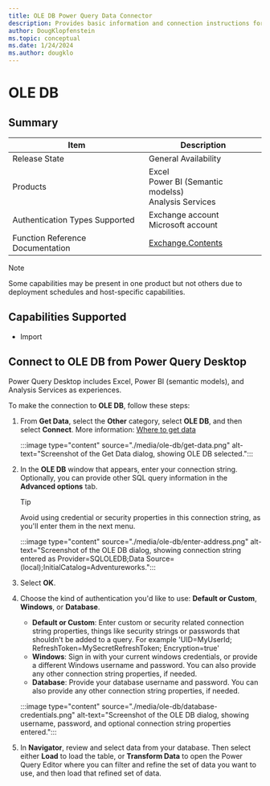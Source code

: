 ```yaml
---
title: OLE DB Power Query Data Connector
description: Provides basic information and connection instructions for the OLE DB connector.
author: DougKlopfenstein
ms.topic: conceptual
ms.date: 1/24/2024
ms.author: dougklo
---
```


# OLE DB

## Summary

| Item | Description |
| ------- | ---------- |
| Release State | General Availability |
| Products | Excel <br/> Power BI (Semantic modelss)<br/> Analysis Services |
| Authentication Types Supported | Exchange account<br/>Microsoft account |
| Function Reference Documentation | [Exchange.Contents](/powerquery-m/exchange-contents) |

> [!NOTE]
>Some capabilities may be present in one product but not others due to deployment schedules and host-specific capabilities.

## Capabilities Supported

- Import

## Connect to OLE DB from Power Query Desktop

Power Query Desktop includes Excel, Power BI (semantic models), and Analysis Services as experiences.

To make the connection to **OLE DB**, follow these steps:

1. From **Get Data**, select the **Other** category, select **OLE DB**, and then select **Connect**. More information: [Where to get data](../where-to-get-data.md)

   :::image type="content" source="./media/ole-db/get-data.png" alt-text="Screenshot of the Get Data dialog, showing OLE DB selected.":::

1. In the **OLE DB** window that appears, enter your connection string. Optionally, you can provide other SQL query information in the **Advanced options** tab.

   > [!TIP]
   > Avoid using credential or security properties in this connection string, as you'll enter them in the next menu.

   :::image type="content" source="./media/ole-db/enter-address.png" alt-text="Screenshot of the OLE DB dialog, showing connection string entered as Provider=SQLOLEDB;Data Source=(local);InitialCatalog=Adventureworks.":::

1. Select **OK**.

1. Choose the kind of authentication you'd like to use: **Default or Custom**, **Windows**, or **Database**.

   - **Default or Custom**: Enter custom or security related connection string properties, things like security strings or passwords that shouldn't be added to a query. For example 'UID=MyUserId; RefreshToken=MySecretRefreshToken; Encryption=true'
   - **Windows**: Sign in with your current windows credentials, or provide a different Windows username and password. You can also provide any other connection string properties, if needed.
   - **Database**: Provide your database username and password. You can also provide any other connection string properties, if needed.

   :::image type="content" source="./media/ole-db/database-credentials.png" alt-text="Screenshot of the OLE DB dialog, showing username, password, and optional connection string properties entered.":::

1. In **Navigator**, review and select data from your database. Then select either **Load** to load the table, or **Transform Data** to open the Power Query Editor where you can filter and refine the set of data you want to use, and then load that refined set of data.
